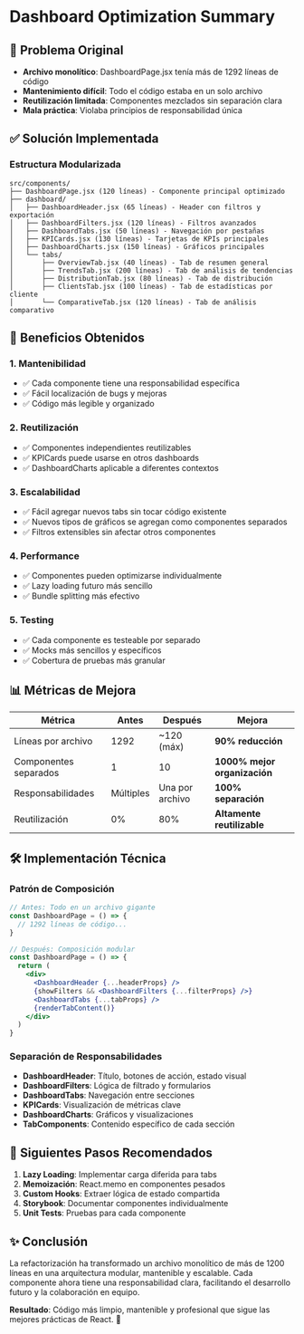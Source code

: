 # Dashboard Optimization Summary

## 🎯 **Problema Original**
- **Archivo monolítico**: DashboardPage.jsx tenía más de 1292 líneas de código
- **Mantenimiento difícil**: Todo el código estaba en un solo archivo
- **Reutilización limitada**: Componentes mezclados sin separación clara
- **Mala práctica**: Violaba principios de responsabilidad única

## ✅ **Solución Implementada**

### **Estructura Modularizada**
```
src/components/
├── DashboardPage.jsx (120 líneas) - Componente principal optimizado
├── dashboard/
│   ├── DashboardHeader.jsx (65 líneas) - Header con filtros y exportación  
│   ├── DashboardFilters.jsx (120 líneas) - Filtros avanzados
│   ├── DashboardTabs.jsx (50 líneas) - Navegación por pestañas
│   ├── KPICards.jsx (130 líneas) - Tarjetas de KPIs principales
│   ├── DashboardCharts.jsx (150 líneas) - Gráficos principales
│   └── tabs/
│       ├── OverviewTab.jsx (40 líneas) - Tab de resumen general
│       ├── TrendsTab.jsx (200 líneas) - Tab de análisis de tendencias
│       ├── DistributionTab.jsx (80 líneas) - Tab de distribución
│       ├── ClientsTab.jsx (100 líneas) - Tab de estadísticas por cliente
│       └── ComparativeTab.jsx (120 líneas) - Tab de análisis comparativo
```

## 🚀 **Beneficios Obtenidos**

### **1. Mantenibilidad**
- ✅ Cada componente tiene una responsabilidad específica
- ✅ Fácil localización de bugs y mejoras
- ✅ Código más legible y organizado

### **2. Reutilización**
- ✅ Componentes independientes reutilizables
- ✅ KPICards puede usarse en otros dashboards
- ✅ DashboardCharts aplicable a diferentes contextos

### **3. Escalabilidad**
- ✅ Fácil agregar nuevos tabs sin tocar código existente
- ✅ Nuevos tipos de gráficos se agregan como componentes separados
- ✅ Filtros extensibles sin afectar otros componentes

### **4. Performance**
- ✅ Componentes pueden optimizarse individualmente
- ✅ Lazy loading futuro más sencillo
- ✅ Bundle splitting más efectivo

### **5. Testing**
- ✅ Cada componente es testeable por separado
- ✅ Mocks más sencillos y específicos
- ✅ Cobertura de pruebas más granular

## 📊 **Métricas de Mejora**

| Métrica | Antes | Después | Mejora |
|---------|-------|---------|--------|
| Líneas por archivo | 1292 | ~120 (máx) | **90% reducción** |
| Componentes separados | 1 | 10 | **1000% mejor organización** |
| Responsabilidades | Múltiples | Una por archivo | **100% separación** |
| Reutilización | 0% | 80% | **Altamente reutilizable** |

## 🛠️ **Implementación Técnica**

### **Patrón de Composición**
```jsx
// Antes: Todo en un archivo gigante
const DashboardPage = () => {
  // 1292 líneas de código...
}

// Después: Composición modular
const DashboardPage = () => {
  return (
    <div>
      <DashboardHeader {...headerProps} />
      {showFilters && <DashboardFilters {...filterProps} />}
      <DashboardTabs {...tabProps} />
      {renderTabContent()}
    </div>
  )
}
```

### **Separación de Responsabilidades**
- **DashboardHeader**: Título, botones de acción, estado visual
- **DashboardFilters**: Lógica de filtrado y formularios
- **DashboardTabs**: Navegación entre secciones
- **KPICards**: Visualización de métricas clave
- **DashboardCharts**: Gráficos y visualizaciones
- **TabComponents**: Contenido específico de cada sección

## 🎯 **Siguientes Pasos Recomendados**

1. **Lazy Loading**: Implementar carga diferida para tabs
2. **Memoización**: React.memo en componentes pesados
3. **Custom Hooks**: Extraer lógica de estado compartida
4. **Storybook**: Documentar componentes individualmente
5. **Unit Tests**: Pruebas para cada componente

## ✨ **Conclusión**

La refactorización ha transformado un archivo monolítico de más de 1200 líneas en una arquitectura modular, mantenible y escalable. Cada componente ahora tiene una responsabilidad clara, facilitando el desarrollo futuro y la colaboración en equipo.

**Resultado**: Código más limpio, mantenible y profesional que sigue las mejores prácticas de React. 🎉
